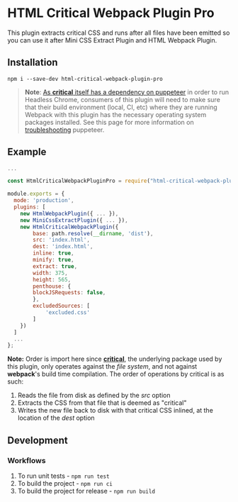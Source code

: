 # HTML Critical Webpack Plugin Pro

This plugin extracts critical CSS and runs after all files have been emitted so you can use it after Mini CSS Extract Plugin and HTML Webpack Plugin. 

## Installation

```
npm i --save-dev html-critical-webpack-plugin-pro
```

> **Note**: [As **critical** itself has a dependency on puppeteer](https://github.com/addyosmani/critical/releases/tag/v1.0.0) in order to run Headless Chrome, consumers of this plugin will need to make sure that their build environment (local, CI, etc) where they are running Webpack with this plugin has the necessary operating system packages installed.  See this page for more information on [troubleshooting](https://github.com/GoogleChrome/puppeteer/blob/master/docs/troubleshooting.md) puppeteer.

## Example

```js
...

const HtmlCriticalWebpackPluginPro = require("html-critical-webpack-plugin-pro");

module.exports = {
  mode: 'production',
  plugins: [
    new HtmlWebpackPlugin({ ... }),
    new MiniCssExtractPlugin({ ... }),
    new HtmlCriticalWebpackPlugin({
        base: path.resolve(__dirname, 'dist'),
        src: 'index.html',
        dest: 'index.html',
        inline: true,
        minify: true,
        extract: true,
        width: 375,
        height: 565,
        penthouse: {
        blockJSRequests: false,
        },
        excludedSources: [
            'excluded.css'
        ]
    })
  ]
  ...
};
```

**Note:** Order is import here since [**critical**](https://www.npmjs.com/package/critical), the underlying package used by this plugin, only operates against the _file system_, and not against **webpack**'s build time compilation.  The order of operations by critical is as such:
1. Reads the file from disk as defined by the _src_ option
2. Extracts the CSS from that file that is deemed as "critical"
3. Writes the new file back to disk with that critical CSS inlined, at the location of the _dest_ option

## Development

### Workflows

1. To run unit tests - `npm run test`
1. To build the project - `npm run ci`
1. To build the project for release - `npm run build`
